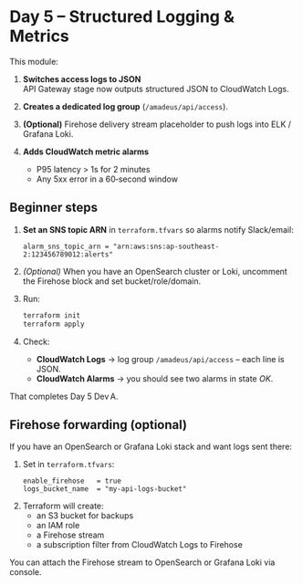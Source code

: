 # Day 5 – Structured Logging & Metrics

This module:

1. **Switches access logs to JSON**  
   API Gateway stage now outputs structured JSON to CloudWatch Logs.

2. **Creates a dedicated log group** (`/amadeus/api/access`).

3. **(Optional)** Firehose delivery stream placeholder to push logs into
   ELK / Grafana Loki.

4. **Adds CloudWatch metric alarms**  
   * P95 latency > 1s for 2 minutes  
   * Any 5xx error in a 60‑second window

## Beginner steps

1. **Set an SNS topic ARN** in `terraform.tfvars` so alarms notify Slack/email:

   ```hcl
   alarm_sns_topic_arn = "arn:aws:sns:ap-southeast-2:123456789012:alerts"
   ```

2. *(Optional)* When you have an OpenSearch cluster or Loki, uncomment the
   Firehose block and set bucket/role/domain.

3. Run:

   ```bash
   terraform init
   terraform apply
   ```

4. Check:

   * **CloudWatch Logs** → log group `/amadeus/api/access` – each line is JSON.  
   * **CloudWatch Alarms** → you should see two alarms in state *OK*.

That completes Day 5 Dev A.


## Firehose forwarding (optional)

If you have an OpenSearch or Grafana Loki stack and want logs sent there:

1. Set in `terraform.tfvars`:
   ```hcl
   enable_firehose   = true
   logs_bucket_name  = "my-api-logs-bucket"
   ```
2. Terraform will create:
   * an S3 bucket for backups
   * an IAM role
   * a Firehose stream
   * a subscription filter from CloudWatch Logs to Firehose

You can attach the Firehose stream to OpenSearch or Grafana Loki via console.

